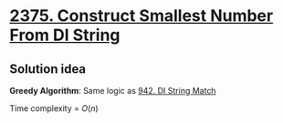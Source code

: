 # [2375. Construct Smallest Number From DI String](https://leetcode.com/problems/construct-smallest-number-from-di-string/)

## Solution idea

**Greedy Algorithm**: Same logic as [942. DI String Match](https://leetcode.com/problems/di-string-match/)

Time complexity = $O(n)$